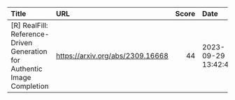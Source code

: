 | Title                                                                    | URL                              |   Score | Date                |
|:-------------------------------------------------------------------------|:---------------------------------|--------:|:--------------------|
| [R] RealFill: Reference-Driven Generation for Authentic Image Completion | https://arxiv.org/abs/2309.16668 |      44 | 2023-09-29 13:42:47 |
